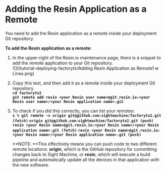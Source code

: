 # Adding the Resin Application as a Remote

You need to add the Resin application as a remote inside your deployment Git repository.

**To add the Resin application as a remote:**

1. In the upper-right of the Resin.io maintenance page, there is a snippet to add the remote application to your Git repository.  
   ![](/tutorial-deploying-factorytx/Adding Resin Application as Remote1 w Lines.png)

2. Copy this text, and then add it as a remote inside your deployment Git repository.  
   **`cd factorytx2`**  
   **`git remote add resin <your Resin user name>@git.resin.io:<your Resin user name>/<your Resin application name>.git`**

3. To check if you did this correctly, you can list your remotes:  
   **`± % git remote -v origin git@github.com:sightmachine/factorytx2.git (fetch)`**
   **`origin git@github.com:sightmachine/factorytx2.git (push)`**
   **`resin <your Resin name>@git.resin.io:<your Resin name>/<your Resin application name>.git (fetch)`**
   **`resin <your Resin name>@git.resin.io:<your Resin name>/<your Resin application name>.git (push)`**



   **NOTE: **This effectively means you can push code to two different remote locations: **origin**, which is the GitHub repository for committing changes back to Sight Machine, or **resin**, which will execute a build pipeline and automatically update all the devices in that application with the new software.



